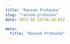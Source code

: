 ```yaml
---
title: "Ransom Prohaska"
slug: "ransom-prohaska"
date: 2021-02-15T16:24:01Z

meta:
  title: "Ransom Prohaska"
---
```


